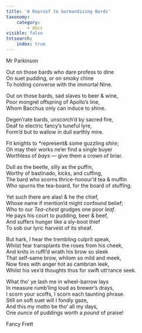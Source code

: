 ```yaml
---
title: 'A Reproof to Gormandizing Bards'
taxonomy:
    category:
        - docs
visible: false
tntsearch:
    index: true
---
```


<div class="author">Mr Parkinson</div>

Out on those bards who dare profess to dine  
On suet pudding, or on smoky chine  
To holding converse with the immortal Nine.  
  
Out on those bards, sad slaves to beer & wine,  
Poor mongrel offspring of Apollo’s line,  
Whom Bacchus only can induce to shine.  
  
Degen’rate bards, unscorch’d by sacred fire,  
Deaf to electric fancy’s tuneful lyre,  
Form’d but to wallow in dull earthly mire.  
  
Fit knights to *represent& some guzzling *shire*;  
Oh may their works ne’er find a single buyer  
Worthless of *bays* — give them a crown of briar.  
  
Dull as the beetle, silly as the puffin,  
Worthy of bastinado, kicks, and cuffing,  
The bard who scorns thrice-honour’d tea & muffin  
Who spurns the tea-board, for the board of stuffing.  
  
Yet such there are alas! & he the chief,  
Whose name if mention’d might confound belief;  
Who to our *Tea-chest* grudges one poor *leaf*.  
He pays his court to pudding, beer & beef,  
And suffers hunger like a sly-boot thief  
To sob our lyric harvest of its sheaf.  
  
But hark, I hear the trembling culprit speak,  
Whilst fear transplants the roses from his cheek,  
And knits in ruffl’d wrath his brow so sleek  
That self-same brow, whilom so mild and meek,  
Now fires with anger hot as cambrian leek,  
Whilst his vex’d thoughts thus for swift utt’rance seek.  
  
What tho’ ye lash me in wheel-barrow lays  
In measure rumb’ling loud as brewer’s drays,  
I scorn your scoffs, I scorn each taunting phrase.  
Still on soft suet will I fondly gaze,  
And this my motto be tho’ all my days,  
One *ounce* of puddings worth a *pound* of praise!  
  
Fancy Frett